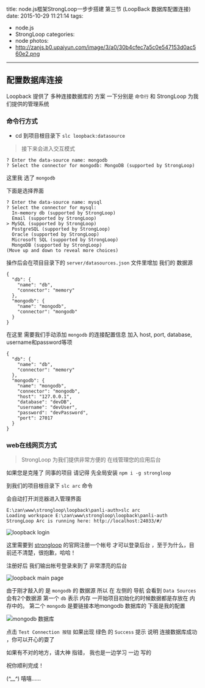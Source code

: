 title: node.js框架StrongLoop一步步搭建 第三节 (LoopBack 数据库配置连接)
date: 2015-10-29 11:21:14
tags:
  - node.js
  - StrongLoop
categories:
  - node
photos:
  - http://zanjs.b0.upaiyun.com/image/3/a0/30b4cfec7a5c0e547153d0ac560e2.png
---

## 配置数据库连接

Loopback 提供了 多种连接数据库的 方案 一下分别是 `命令行` 和 StrongLoop 为我们提供的管理系统

### 命令行方式

- cd 到项目根目录下  `slc loopback:datasource`

> 接下来会进入交互模式

```
? Enter the data-source name: mongodb
? Select the connector for mongodb: MongoDB (supported by StrongLoop)
```

这里我 选了 `mongodb`

下面是选择界面

```
? Enter the data-source name: mysql
? Select the connector for mysql:
  In-memory db (supported by StrongLoop)
  Email (supported by StrongLoop)
> MySQL (supported by StrongLoop)
  PostgreSQL (supported by StrongLoop)
  Oracle (supported by StrongLoop)
  Microsoft SQL (supported by StrongLoop)
  MongoDB (supported by StrongLoop)
(Move up and down to reveal more choices)

```

操作后会在项目目录下的 `server/datasources.json`  文件里增加 我们的 数据源

```
{
  "db": {
    "name": "db",
    "connector": "memory"
  },
  "mongodb": {
    "name": "mongodb",
    "connector": "mongodb"
  }
}
```

在这里 需要我们手动添加 `mongodb` 的连接配置信息 加入 host, port, database, username和password等项

```
{
  "db": {
    "name": "db",
    "connector": "memory"
  },
  "mongodb": {
    "name": "mongodb",
    "connector": "mongodb",
    "host": "127.0.0.1",
    "database": "devDB",
    "username": "devUser",
    "password": "devPassword",
    "port": 27017
  }
}
```

### web在线网页方式
> StrongLoop 为我们提供非常方便的 在线管理您的应用后台

如果您是克隆了 同事的项目 请记得 先全局安装 `npm i -g strongloop`

到我们的项目根目录下 `slc arc` 命令

会自动打开浏览器进入管理界面

```
E:\zan\www\strongloop\loopback\panli-auth>slc arc
Loading workspace E:\zan\www\strongloop\loopback\panli-auth
StrongLoop Arc is running here: http://localhost:24033/#/
```

![loopback login](http://zanjs.b0.upaiyun.com/image/6/73/d4ad7baca1f78490838e4010815f1.png)

这里需要到 [strongloop](https://strongloop.com/register/) 的官网注册一个帐号 才可以登录后台 ，至于为什么，目前还不清楚，很抱歉，哈哈！

注册好后 我们输出帐号登录来到了 非常漂亮的后台

![loopback main page](http://zanjs.b0.upaiyun.com/image/b/a3/73d5f70f710616cbbe6c0216f64db.png)

由于刚才敲入的 是 `mongodb` 的 数据源 所以 在 左侧的 导航 会看到 `Data Sources ` 会有2个数据源
第一个 `db` 表示 内存 一开始项目初始化的时候数据都是存放在 内存中的。
第二个 `mongodb` 是要链接本地mongodb 数据库的 下面是我的配置

![mongodb 数据库](http://zanjs.b0.upaiyun.com/image/3/83/db52891c31449d0d2c964201150ec.png)

点击 `Test Connection 按钮`  如果出现 绿色 的 `Success` 提示 说明 连接数据库成功 ，你可以开心的耍了


如果有不对的地方，请大神 指错， 我也是一边学习 一边 写的 

祝你顺利完成！

(*^__^*) 嘻嘻……
